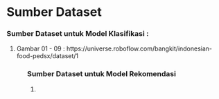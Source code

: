 <h1>Sumber Dataset</h1>
<h3>Sumber Dataset untuk Model Klasifikasi :</h3>
<ol>
  <li>Gambar 01 - 09 : https://universe.roboflow.com/bangkit/indonesian-food-pedsx/dataset/1</li>
<ol>
<h3>Sumber Dataset untuk Model Rekomendasi</h3>
<ol>
  <li></li>
<ol>
